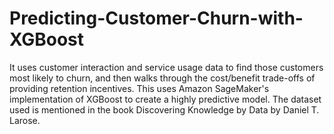 # Predicting-Customer-Churn-with-XGBoost

It uses customer interaction and service usage data to find those customers most likely to churn, and then walks through the cost/benefit trade-offs of providing retention incentives. This uses Amazon SageMaker's implementation of XGBoost to create a highly predictive model. The dataset used is mentioned in the book Discovering Knowledge by Data by Daniel T. Larose.
